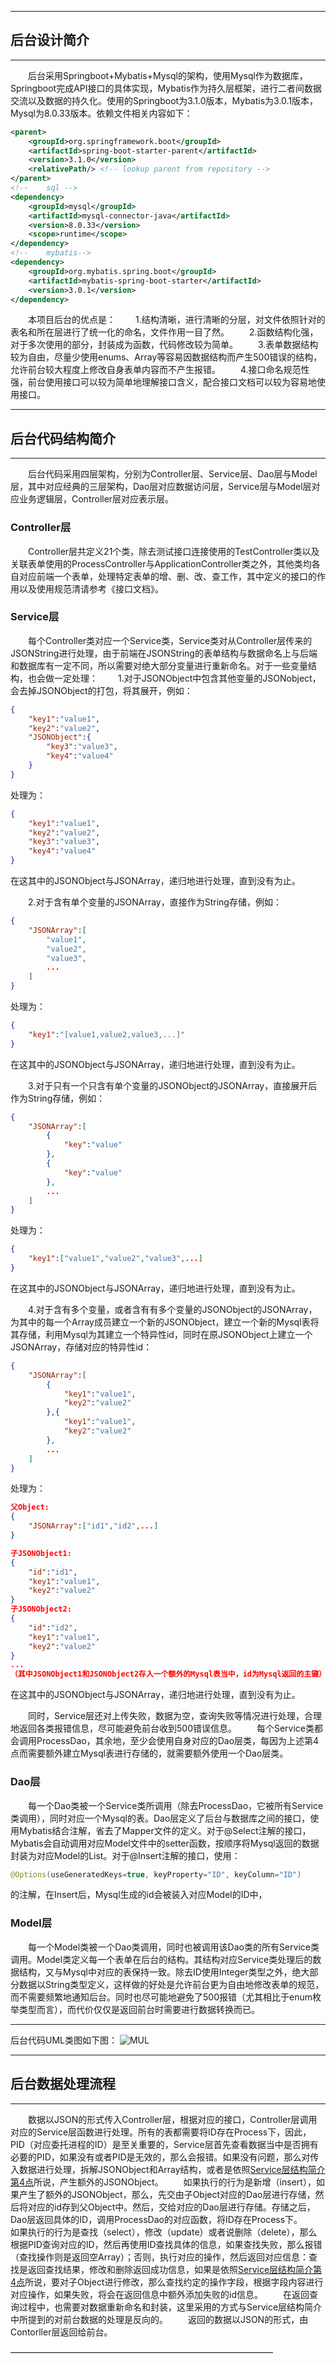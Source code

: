 
----------------
## 后台设计简介
-----------------------
&emsp;&emsp;后台采用Springboot+Mybatis+Mysql的架构，使用Mysql作为数据库，Springboot完成API接口的具体实现，Mybatis作为持久层框架，进行二者间数据交流以及数据的持久化。使用的Springboot为3.1.0版本，Mybatis为3.0.1版本，Mysql为8.0.33版本。依赖文件相关内容如下：
```xml
<parent>
	<groupId>org.springframework.boot</groupId>
	<artifactId>spring-boot-starter-parent</artifactId>
	<version>3.1.0</version>
	<relativePath/> <!-- lookup parent from repository -->
</parent>
<!--	sql -->
<dependency>
	<groupId>mysql</groupId>
	<artifactId>mysql-connector-java</artifactId>
	<version>8.0.33</version>
	<scope>runtime</scope>
</dependency>
<!--	mybatis-->
<dependency>
	<groupId>org.mybatis.spring.boot</groupId>
	<artifactId>mybatis-spring-boot-starter</artifactId>
	<version>3.0.1</version>
</dependency>
```
&emsp;&emsp;本项目后台的优点是：
&emsp;&emsp;1.结构清晰，进行清晰的分层，对文件依照针对的表名和所在层进行了统一化的命名，文件作用一目了然。
&emsp;&emsp;2.函数结构化强，对于多次使用的部分，封装成为函数，代码修改较为简单。
&emsp;&emsp;3.表单数据结构较为自由，尽量少使用enums、Array等容易因数据结构而产生500错误的结构，允许前台较大程度上修改自身表单内容而不产生报错。
&emsp;&emsp;4.接口命名规范性强，前台使用接口可以较为简单地理解接口含义，配合接口文档可以较为容易地使用接口。


------------------
## 后台代码结构简介
-------------------
&emsp;&emsp;后台代码采用四层架构，分别为Controller层、Service层、Dao层与Model层，其中对应经典的三层架构，Dao层对应数据访问层，Service层与Model层对应业务逻辑层，Controller层对应表示层。
### Controller层
&emsp;&emsp;Controller层共定义21个类，除去测试接口连接使用的TestController类以及关联表单使用的ProcessController与ApplicationController类之外，其他类均各自对应前端一个表单，处理特定表单的增、删、改、查工作，其中定义的接口的作用以及使用规范清请参考《接口文档》。
### Service层
&emsp;&emsp;每个Controller类对应一个Service类，Service类对从Controller层传来的JSONString进行处理，由于前端在JSONString的表单结构与数据命名上与后端和数据库有一定不同，所以需要对绝大部分变量进行重新命名。对于一些变量结构，也会做一定处理：
&emsp;&emsp;1.对于JSONObject中包含其他变量的JSONobject，会去掉JSONObject的打包，将其展开，例如：
```JSON
{
    "key1":"value1",
    "key2":"value2",
    "JSONObject":{
        "key3":"value3",
        "key4":"value4"
    }
}
```
处理为：
```JSON
{
    "key1":"value1",
    "key2":"value2",
    "key3":"value3",
    "key4":"value4"
}
```
在这其中的JSONObject与JSONArray，递归地进行处理，直到没有为止。

&emsp;&emsp;2.对于含有单个变量的JSONArray，直接作为String存储，例如：
```JSON
{
    "JSONArray":[
        "value1",
        "value2",
        "value3",
        ...
    ]
}
```
处理为：
```JSON
{
    "key1":"[value1,value2,value3,...]"
}
```
在这其中的JSONObject与JSONArray，递归地进行处理，直到没有为止。

&emsp;&emsp;3.对于只有一个只含有单个变量的JSONObject的JSONArray，直接展开后作为String存储，例如：
```JSON
{
    "JSONArray":[
        {
            "key":"value"
        },
        {
            "key":"value"
        },
        ...
    ]
}
```
处理为：
```JSON
{
    "key1":["value1","value2","value3",...]
}
```
在这其中的JSONObject与JSONArray，递归地进行处理，直到没有为止。

&emsp;&emsp;<a id = "4"></a>4.对于含有多个变量，或者含有有多个变量的JSONObject的JSONArray，为其中的每一个Array成员建立一个新的JSONObject，建立一个新的Mysql表将其存储，利用Mysql为其建立一个特异性id，同时在原JSONObject上建立一个JSONArray，存储对应的特异性id：
```JSON
{
    "JSONArray":[
        {
            "key1":"value1",
            "key2":"value2"
        },{
            "key1":"value1",
            "key2":"value2"
        },
        ...
    ]
}
```
处理为：
```JSON
父Object:
{
    "JSONArray":["id1","id2",...]
}

子JSONObject1:
{
    "id":"id1",
    "key1":"value1",
    "key2":"value2"
}
子JSONObject2:
{
    "id":"id2",
    "key1":"value1",
    "key2":"value2"
}
...
（其中JSONObject1和JSONObject2存入一个额外的Mysql表当中，id为Mysql返回的主键）
```
在这其中的JSONObject与JSONArray，递归地进行处理，直到没有为止。

&emsp;&emsp;同时，Service层还对上传失败，数据为空，查询失败等情况进行处理，合理地返回各类报错信息，尽可能避免前台收到500错误信息。
&emsp;&emsp;每个Service类都会调用ProcessDao，其余地，至少会使用自身对应的Dao层类，每因为上述第4点而需要额外建立Mysql表进行存储的，就需要额外使用一个Dao层类。

### Dao层
&emsp;&emsp;每一个Dao类被一个Service类所调用（除去ProcessDao，它被所有Service类调用），同时对应一个Mysql的表。Dao层定义了后台与数据库之间的接口，使用Mybatis结合注解，省去了Mapper文件的定义。对于@Select注解的接口，Mybatis会自动调用对应Model文件中的setter函数，按顺序将Mysql返回的数据封装为对应Model的List。对于@Insert注解的接口，使用：
```java
@Options(useGeneratedKeys=true, keyProperty="ID", keyColumn="ID")
```
的注解，在Insert后，Mysql生成的id会被装入对应Model的ID中，
### Model层
&emsp;&emsp;每一个Model类被一个Dao类调用，同时也被调用该Dao类的所有Service类调用。Model类定义每一个表单在后台的结构。其结构对应Service类处理后的数据结构，又与Mysql中对应的表保持一致。除去ID使用Integer类型之外，绝大部分数据以String类型定义，这样做的好处是允许前台更为自由地修改表单的规范，而不需要频繁地通知后台。同时也尽可能地避免了500报错（尤其相比于enum枚举类型而言），而代价仅仅是返回前台时需要进行数据转换而已。

------------------
后台代码UML类图如下图：
![MUL](./pic/demoUML.png)

--------------------------
## 后台数据处理流程
-----------------------
&emsp;&emsp;数据以JSON的形式传入Controller层，根据对应的接口，Controller层调用对应的Service层函数进行处理。所有的表都需要将ID存在Process下，因此，PID（对应委托进程的ID）是至关重要的，Service层首先查看数据当中是否拥有必要的PID，如果没有或者PID是无效的，那么会报错。如果没有问题，那么对传入数据进行处理，拆解JSONObject和Array结构，或者是依照[Service层结构简介第4点](#4)所说，产生额外的JSONObject。
&emsp;&emsp;如果执行的行为是新增（insert），如果产生了额外的JSONObject，那么，先交由子Object对应的Dao层进行存储，然后将对应的id存到父Object中。然后，交给对应的Dao层进行存储。存储之后，Dao层返回具体的ID，调用ProcessDao的对应函数，将ID存在Process下。
&emsp;&emsp;如果执行的行为是查找（select），修改（update）或者说删除（delete），那么根据PID查询对应的ID，然后再使用ID查找具体的信息，如果查找失败，那么报错（查找操作则是返回空Array）；否则，执行对应的操作，然后返回对应信息：查找是返回查找结果，修改和删除返回成功信息，如果是依照[Service层结构简介第4点](#4)所说，要对子Object进行修改，那么查找约定的操作字段，根据字段内容进行对应操作，如果失败，将会在返回信息中额外添加失败的id信息。
&emsp;&emsp;在返回查询过程中，也需要对数据重新命名和封装，这里采用的方式与Service层结构简介中所提到的对前台数据的处理是反向的。
&emsp;&emsp;返回的数据以JSON的形式，由Contorller层返回给前台。

——————————————————————————————